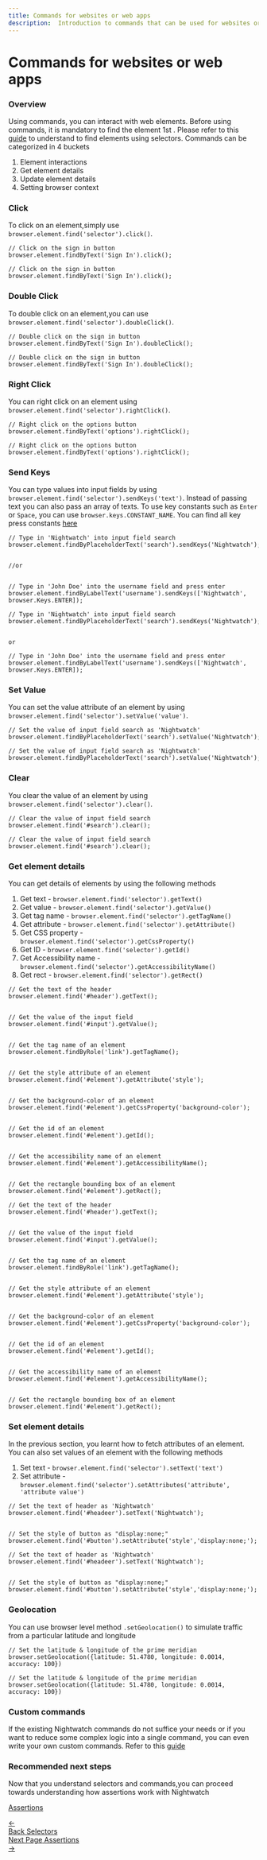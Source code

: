 ```yaml
---
title: Commands for websites or web apps
description:  Introduction to commands that can be used for websites or web apps
---
```


<div class="page-header"><h1>Commands for websites or web apps</h1></div>

### Overview

Using commands, you can interact with web elements. Before using commands, it is mandatory to find the element 1st . Please refer to this [guide][1] to understand to find elements using selectors. Commands can be categorized in 4 buckets
1. Element interactions
2. Get element details
3. Update element details
4. Setting browser context

### Click

To click on an element,simply use `browser.element.find('selector').click()`.

<div class="sample-test"><pre data-language="javascript"><code class="language-javascript">// Click on the sign in button
browser.element.findByText('Sign In').click();
</code></pre>

<pre data-language="typescript"><code class="language-typescript">// Click on the sign in button
browser.element.findByText('Sign In').click();
</code></pre>
</div>

### Double Click

To double click on an element,you can use `browser.element.find('selector').doubleClick()`.

<div class="sample-test"><pre data-language="javascript"><code class="language-javascript">// Double click on the sign in button
browser.element.findByText('Sign In').doubleClick();
</code></pre>

<pre data-language="typescript"><code class="language-typescript">// Double click on the sign in button
browser.element.findByText('Sign In').doubleClick();
</code></pre>
</div>

### Right Click

You can right click on an element using `browser.element.find('selector').rightClick()`.

<div class="sample-test"><pre data-language="javascript"><code class="language-javascript">// Right click on the options button
browser.element.findByText('options').rightClick();
</code></pre>

<pre data-language="typescript"><code class="language-typescript">// Right click on the options button
browser.element.findByText('options').rightClick();
</code></pre>
</div>

### Send Keys

You can type values into input fields by using `browser.element.find('selector').sendKeys('text')`. Instead of passing text you can also pass an array of texts. To use key constants such as `Enter` or `Space`, you can use `browser.keys.CONSTANT_NAME`. You can find all key press constants [here][2]

<div class="sample-test"><pre data-language="javascript"><code class="language-javascript">// Type in 'Nightwatch' into input field search
browser.element.findByPlaceholderText('search').sendKeys('Nightwatch');
<br>
//or
<br>
// Type in 'John Doe' into the username field and press enter
browser.element.findByLabelText('username').sendKeys(['Nightwatch', browser.Keys.ENTER]);
</code></pre>

<pre data-language="typescript"><code class="language-typescript">// Type in 'Nightwatch' into input field search
browser.element.findByPlaceholderText('search').sendKeys('Nightwatch');
<br>
or
<br>// Type in 'John Doe' into the username field and press enter
browser.element.findByLabelText('username').sendKeys(['Nightwatch', browser.Keys.ENTER]);
</code></pre>
</div>

### Set Value

You can set the value attribute of an element by using `browser.element.find('selector').setValue('value')`.

<div class="sample-test"><pre data-language="javascript"><code class="language-javascript">// Set the value of input field search as 'Nightwatch'
browser.element.findByPlaceholderText('search').setValue('Nightwatch');
</code></pre>

<pre data-language="typescript"><code class="language-typescript">// Set the value of input field search as 'Nightwatch'
browser.element.findByPlaceholderText('search').setValue('Nightwatch');
</code></pre>
</div>

### Clear

You clear the value of an element by using `browser.element.find('selector').clear()`.

<div class="sample-test"><pre data-language="javascript"><code class="language-javascript">// Clear the value of input field search
browser.element.find('#search').clear();
</code></pre>

<pre data-language="typescript"><code class="language-typescript">// Clear the value of input field search
browser.element.find('#search').clear();
</code></pre>
</div>

### Get element details

You can get details of elements by using the following methods 
1. Get text - `browser.element.find('selector').getText()`
2. Get value - `browser.element.find('selector').getValue()`
3. Get tag name - `browser.element.find('selector').getTagName()`
4. Get attribute - `browser.element.find('selector').getAttribute()`
5. Get CSS property - `browser.element.find('selector').getCssProperty()`
6. Get ID - `browser.element.find('selector').getId()`
7. Get Accessibility name - `browser.element.find('selector').getAccessibilityName()`
8. Get rect - `browser.element.find('selector').getRect()`

<div class="sample-test"><pre data-language="javascript"><code class="language-javascript">// Get the text of the header
browser.element.find('#header').getText();
<br>
// Get the value of the input field
browser.element.find('#input').getValue();
<br>
// Get the tag name of an element
browser.element.findByRole('link').getTagName();
<br>
// Get the style attribute of an element
browser.element.find('#element').getAttribute('style');
<br>
// Get the background-color of an element
browser.element.find('#element').getCssProperty('background-color');
<br>
// Get the id of an element
browser.element.find('#element').getId();
<br>
// Get the accessibility name of an element
browser.element.find('#element').getAccessibilityName();
<br>
// Get the rectangle bounding box of an element
browser.element.find('#element').getRect();
</code></pre>

<pre data-language="typescript"><code class="language-typescript">// Get the text of the header
browser.element.find('#header').getText();
<br>
// Get the value of the input field
browser.element.find('#input').getValue();
<br>
// Get the tag name of an element
browser.element.findByRole('link').getTagName();
<br>
// Get the style attribute of an element
browser.element.find('#element').getAttribute('style');
<br>
// Get the background-color of an element
browser.element.find('#element').getCssProperty('background-color');
<br>
// Get the id of an element
browser.element.find('#element').getId();
<br>
// Get the accessibility name of an element
browser.element.find('#element').getAccessibilityName();
<br>
// Get the rectangle bounding box of an element
browser.element.find('#element').getRect();
</code></pre>
</div>


### Set element details

In the previous section, you learnt how to fetch attributes of an element. You can also set values of an element with the following methods
1. Set text - `browser.element.find('selector').setText('text')`
2. Set attribute - `browser.element.find('selector').setAttributes('attribute', 'attribute value')`

<div class="sample-test"><pre data-language="javascript"><code class="language-javascript">// Set the text of header as 'Nightwatch'
browser.element.find('#headeer').setText('Nightwatch');
<br>
// Set the style of button as "display:none;"
browser.element.find('#button').setAttribute('style','display:none;');
</code></pre>

<pre data-language="typescript"><code class="language-typescript">// Set the text of header as 'Nightwatch'
browser.element.find('#headeer').setText('Nightwatch');
<br>
// Set the style of button as "display:none;"
browser.element.find('#button').setAttribute('style','display:none;');
</code></pre>
</div>


### Geolocation

You can use browser level method `.setGeolocation()` to simulate traffic from a particular latitude and longitude

<div class="sample-test"><pre data-language="javascript"><code class="language-javascript">// Set the latitude & longitude of the prime meridian
browser.setGeolocation({latitude: 51.4780, longitude: 0.0014, accuracy: 100})
</code></pre>

<pre data-language="typescript"><code class="language-typescript">// Set the latitude & longitude of the prime meridian
browser.setGeolocation({latitude: 51.4780, longitude: 0.0014, accuracy: 100})
</code></pre>
</div>

### Custom commands

If the existing Nightwatch commands do not suffice your needs or if you want to reduce some complex logic into a single command, you can even write your own custom commands. Refer to this [guide][3]

### Recommended next steps

Now that you understand selectors and commands,you can proceed towards understanding how assertions work with Nightwatch  

[Assertions][4]

[1]:  /guide/writing-tests/selectors.html
[2]:  https://www.selenium.dev/selenium/docs/api/javascript/module/selenium-webdriver/index_exports_Key.html
[3]:  /guide/extending-nightwatch/adding-custom-commands.html
[4]:  /guide/writing-tests/adding-assertions.html



<div class="doc-pagination pt-40">
  <div class="previous">
    <a href="https://nightwatchjs.org/guide/writing-tests/selectors.html">
      <span>←</span>
        <div class="d-flex flex-column">
          <span class="smallT">Back</span>
          <span class="bigT">Selectors</span>
        </div>
    </a>
  </div>
  <div class="next">
    <a href="https://nightwatchjs.org/guide/writing-tests/adding-assertions.html">
        <div class="d-flex flex-column">
          <span class="smallT">Next Page</span>
          <span class="bigT">Assertions</span>
        </div>
        <span>→</span>
    </a>
  </div>
</div>

